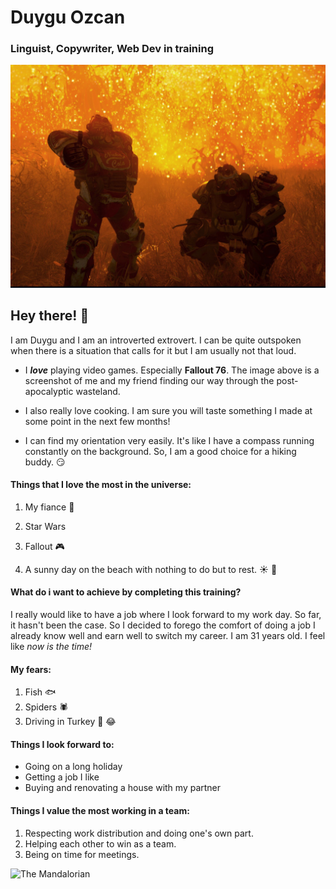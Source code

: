 # Duygu Ozcan  
### Linguist, Copywriter, Web Dev in training

![RadBoys](./Rad%20boys%20Fallout.PNG)

## Hey there! :wave:
I am Duygu and I am an introverted extrovert. I can be quite outspoken when there is a situation that calls for it but I am usually not that loud. 

- I ***love*** playing video games. Especially **Fallout 76**. The image above is a screenshot of me and my friend finding our way through the post-apocalyptic wasteland. 

- I also really love cooking. I am sure you will taste something I made at some point in the next few months!

- I can find my orientation very easily. It's like I have a compass running constantly on the background. So, I am a good choice for a hiking buddy. :smirk:

#### Things that I love the most in the universe:

1. My fiance :ring:

2. Star Wars

2. Fallout :video_game:

3. A sunny day on the beach with nothing to do but to rest. :sunny: :tropical_fish:

#### What do i want to achieve by completing this training?

I really would like to have a job where I look forward to my work day. So far, it hasn't been the case. So I decided to forego the comfort of doing a job I already know well and earn well to switch my career. I am 31 years old. I feel like *now is the time!*

#### My fears:

1. Fish :fish:
2. Spiders :spider:
3. Driving in Turkey :car: :joy:

#### Things I look forward to:

- Going on a long holiday
- Getting a job I like
- Buying and renovating a house with my partner

#### Things I value the most working in a team:

1. Respecting work distribution and doing one's own part.
2. Helping each other to win as a team.
3. Being on time for meetings.

![The Mandalorian](./Mando.webp)